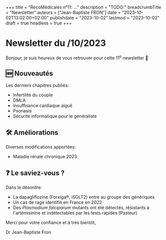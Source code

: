 +++
title = "RecoMédicales n°11:  ..."
description = "TODO:"
breadcrumbTitle = "Newsletter"
auteurs = ["Jean-Baptiste FRON"]
date = "2023-10-02T13:02:00+02:00"
publishdate = "2023-10-02"
lastmod = "2023-10-02"
draft = true
headless = true
+++

# Newsletter du /10/2023

Bonjour, je suis heureux de vous retrouver pour cette 11<sup>e</sup> newsletter 📰

## 🆕 Nouveautés

Les derniers chapitres publiés:

- Infertilité du couple
- DMLA
- Insuffisance cardiaque aiguë
- Psoriasis
- Sécurité informatique pour le généraliste

## 🛠️ Améliorations

Diverses modifications apportées:

- Maladie rénale chronique 2023

## ❓ Le saviez-vous ?

Dans le désordre:

- La dapagliflozine (Forxiga®, iSGLT2) entre au groupe des génériques
- Un cas de rage identifié en France en 2022
- Des *Plasmodium falciparum* mutants ont été détectés, résistants à l'artémisinine et indétectables par les tests rapides (Pasteur)

Merci pour votre confiance et à très bientôt,

Dr Jean-Baptiste Fron
